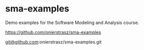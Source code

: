# sma-examples

Demo examples for the Software Modeling and Analysis course.

https://github.com/onierstrasz/sma-examples

git@github.com:onierstrasz/sma-examples.git

